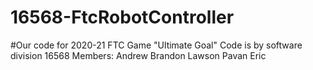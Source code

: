 # 16568-FtcRobotController
#Our code for 2020-21 FTC Game "Ultimate Goal"
Code is by software division 16568
Members:
Andrew
Brandon
Lawson
Pavan
Eric
